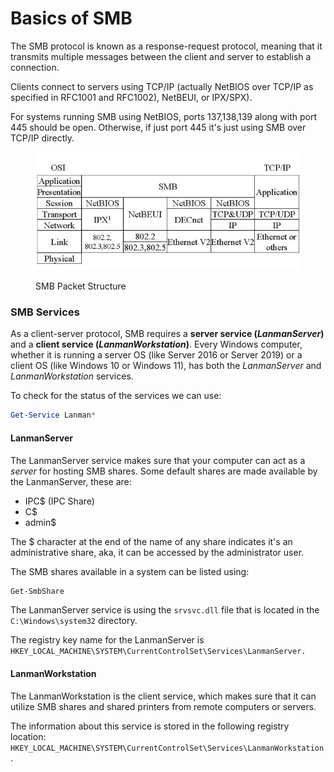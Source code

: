 # Basics of SMB

The SMB protocol is known as a response-request protocol, meaning that it transmits multiple messages between the client and server to establish a connection.&#x20;

Clients connect to servers using TCP/IP (actually NetBIOS over TCP/IP as specified in RFC1001 and RFC1002), NetBEUI, or IPX/SPX).

For systems running SMB using NetBIOS, ports 137,138,139 along with port 445 should be open. Otherwise, if just port 445 it's just using SMB over TCP/IP directly.

<figure><img src="../../.gitbook/assets/image (1).png" alt=""><figcaption><p>SMB Packet Structure</p></figcaption></figure>

### SMB Services

As a client-server protocol, SMB requires a **server service (**_**LanmanServer**_**)** and a **client service (**_**LanmanWorkstation**_**)**. Every Windows computer, whether it is running a server OS (like Server 2016 or Server 2019) or a client OS (like Windows 10 or Windows 11), has both the _LanmanServer_ and _LanmanWorkstation_ services.

To check for the status of the services we can use:

```powershell
Get-Service Lanman*
```

#### LanmanServer

The LanmanServer service makes sure that your computer can act as a _server_ for hosting SMB shares. Some default shares are made available by the LanmanServer, these are:

* IPC$ (IPC Share)
* C$
* admin$

The $ character at the end of the name of any share indicates it's an administrative share, aka, it can be accessed by the administrator user.

The SMB shares available in a system can be listed using:&#x20;

```powershell
Get-SmbShare
```

The LanmanServer service is using the `srvsvc.dll` file that is located in the `C:\Windows\system32` directory.

The registry key name for the LanmanServer is `HKEY_LOCAL_MACHINE\SYSTEM\CurrentControlSet\Services\LanmanServer.`

#### LanmanWorkstation

The LanmanWorkstation is the client service, which makes sure that it can utilize SMB shares and shared printers from remote computers or servers.&#x20;

The information about this service is stored in the following registry location: `HKEY_LOCAL_MACHINE\SYSTEM\CurrentControlSet\Services\LanmanWorkstation`.

